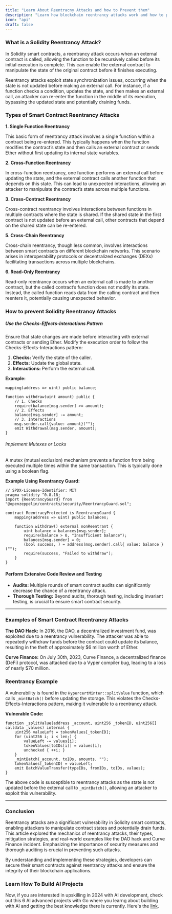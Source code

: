 ```yaml
---
title: "Learn About Reentracny Attacks and how to Prevent them"
description: "Learn how blockchain reentrancy attacks work and how to protect your smart contracts from them."
icon: "api"
draft: false
---
```


### What is a Solidity Reentrancy Attack?

In Solidity smart contracts, a reentrancy attack occurs when an external contract is called, allowing the function to be recursively called before its initial execution is complete. This can enable the external contract to manipulate the state of the original contract before it finishes executing.

Reentrancy attacks exploit state synchronization issues, occurring when the state is not updated before making an external call. For instance, if a function checks a condition, updates the state, and then makes an external call, an attacker can re-enter the function in the middle of its execution, bypassing the updated state and potentially draining funds.

### Types of Smart Contract Reentrancy Attacks

**1. Single Function Reentrancy**

This basic form of reentrancy attack involves a single function within a contract being re-entered. This typically happens when the function modifies the contract’s state and then calls an external contract or sends Ether without first updating its internal state variables.

**2. Cross-Function Reentrancy**

In cross-function reentrancy, one function performs an external call before updating the state, and the external contract calls another function that depends on this state. This can lead to unexpected interactions, allowing an attacker to manipulate the contract’s state across multiple functions.

**3. Cross-Contract Reentrancy**

Cross-contract reentrancy involves interactions between functions in multiple contracts where the state is shared. If the shared state in the first contract is not updated before an external call, other contracts that depend on the shared state can be re-entered.

**5. Cross-Chain Reentrancy**

Cross-chain reentrancy, though less common, involves interactions between smart contracts on different blockchain networks. This scenario arises in interoperability protocols or decentralized exchanges (DEXs) facilitating transactions across multiple blockchains.

**6. Read-Only Reentrancy**

Read-only reentrancy occurs when an external call is made to another contract, but the called contract’s function does not modify its state. Instead, the called function reads data from the calling contract and then reenters it, potentially causing unexpected behavior.

### How to prevent Solidity Reentrancy Attacks

##### Use the Checks-Effects-Interactions Pattern

Ensure that state changes are made before interacting with external contracts or sending Ether. Modify the execution order to follow the Checks-Effects-Interactions pattern:

1. **Checks:** Verify the state of the caller.
2. **Effects:** Update the global state.
3. **Interactions:** Perform the external call.

**Example:**

```solidity
mapping(address => uint) public balance;

function withdraw(uint amount) public {
    // 1. Checks
    require(balance[msg.sender] >= amount);
    // 2. Effects
    balance[msg.sender] -= amount;
    // 3. Interactions
    msg.sender.call{value: amount}("");
    emit Withdrawal(msg.sender, amount);
}
```

###### Implement Mutexes or Locks

A mutex (mutual exclusion) mechanism prevents a function from being executed multiple times within the same transaction. This is typically done using a boolean flag.

**Example Using Reentrancy Guard:**

```solidity
// SPDX-License-Identifier: MIT
pragma solidity ^0.8.18;
import {ReentrancyGuard} from "@openzeppelin/contracts/security/ReentrancyGuard.sol";

contract ReentracyProtected is ReentrancyGuard {
    mapping(address => uint) public balances;

    function withdraw() external nonReentrant {
        uint balance = balances[msg.sender];
        require(balance > 0, "Insufficient balance");
        balances[msg.sender] = 0;
        (bool success, ) = address(msg.sender).call{ value: balance }("");
        require(success, "Failed to withdraw");
    }
}
```

#### Perform Extensive Code Review and Testing

- **Audits:** Multiple rounds of smart contract audits can significantly decrease the chance of a reentrancy attack.
- **Thorough Testing:** Beyond audits, thorough testing, including invariant testing, is crucial to ensure smart contract security.

---

### Examples of Smart Contract Reentrancy Attacks

**The DAO Hack:** In 2016, the DAO, a decentralized investment fund, was exploited due to a reentrancy vulnerability. The attacker was able to repeatedly withdraw funds before the contract could update its balance, resulting in the theft of approximately $6 million worth of Ether.

**Curve Finance:** On July 30th, 2023, Curve Finance, a decentralized finance (DeFi) protocol, was attacked due to a Vyper compiler bug, leading to a loss of nearly $70 million.


### Reentrancy Example

A vulnerability is found in the `HypercertMinter::splitValue` function, which calls `_mintBatch()` before updating the storage. This violates the Checks-Effects-Interactions pattern, making it vulnerable to a reentrancy attack.

**Vulnerable Code:**

```solidity
function _splitValue(address _account, uint256 _tokenID, uint256[] calldata _values) internal {
    uint256 valueLeft = tokenValues[_tokenID];
    for (uint256 i; i < len;) {
        valueLeft -= values[i];
        tokenValues[toIDs[i]] = values[i];
        unchecked { ++i; }
    }
    _mintBatch(_account, toIDs, amounts, "");
    tokenValues[_tokenID] = valueLeft;
    emit BatchValueTransfer(typeIDs, fromIDs, toIDs, values);
}
```

The above code is susceptible to reentrancy attacks as the state is not updated before the external call to `_mintBatch()`, allowing an attacker to exploit this vulnerability.

---

### Conclusion

Reentrancy attacks are a significant vulnerability in Solidity smart contracts, enabling attackers to manipulate contract states and potentially drain funds. This article explored the mechanics of reentrancy attacks, their types, mitigation strategies, and real-world examples like the DAO hack and Curve Finance incident. Emphasizing the importance of security measures and thorough auditing is crucial in preventing such attacks.

By understanding and implementing these strategies, developers can secure their smart contracts against reentrancy attacks and ensure the integrity of their blockchain applications.

### Learn How To Build AI Projects

Now, if you are interested in upskilling in 2024 with AI development, check out this 6 AI advanced projects with Go where you learng about building with AI and getting the best knowledge there is currently. Here's the [link](https://akhilsharmatech.gumroad.com/l/zgxqq).